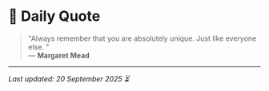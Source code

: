 # 📜 Daily Quote

> "Always remember that you are absolutely unique. Just like everyone else. "  
> — **Margaret Mead**

---

_Last updated: 20 September 2025 ⏳_
